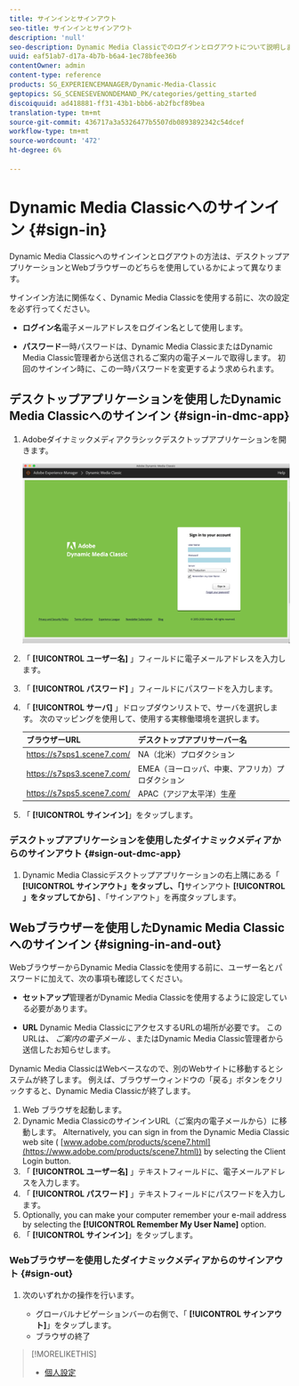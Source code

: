 ```yaml
---
title: サインインとサインアウト
seo-title: サインインとサインアウト
description: 'null'
seo-description: Dynamic Media Classicでのログインとログアウトについて説明します。
uuid: eaf51ab7-d17a-4b7b-b6a4-1ec78bfee36b
contentOwner: admin
content-type: reference
products: SG_EXPERIENCEMANAGER/Dynamic-Media-Classic
geptopics: SG_SCENESEVENONDEMAND_PK/categories/getting_started
discoiquuid: ad418881-ff31-43b1-bbb6-ab2fbcf89bea
translation-type: tm+mt
source-git-commit: 436717a3a5326477b5507db0893892342c54dcef
workflow-type: tm+mt
source-wordcount: '472'
ht-degree: 6%

---
```



<!-- UPDATE THIS TOPIC AFTER DECEMBER 31, 2020!!!!! -->

# Dynamic Media Classicへのサインイン {#sign-in}

Dynamic Media Classicへのサインインとログアウトの方法は、デスクトップアプリケーションとWebブラウザーのどちらを使用しているかによって異なります。

サインイン方法に関係なく、Dynamic Media Classicを使用する前に、次の設定を必ず行ってください。

* **ログイン名**&#x200B;電子メールアドレスをログイン名として使用します。

* **パスワード**&#x200B;一時パスワードは、Dynamic Media ClassicまたはDynamic Media Classic管理者から送信されるご案内の電子メールで取得します。 初回のサインイン時に、この一時パスワードを変更するよう求められます。

## デスクトップアプリケーションを使用したDynamic Media Classicへのサインイン {#sign-in-dmc-app}

1. Adobeダイナミックメディアクラシックデスクトップアプリケーションを開きます。

   ![Dynamic Media Classicのサインイン](/help/assets/dmclassic-login1.png)

1. 「 **[!UICONTROL ユーザー名]** 」フィールドに電子メールアドレスを入力します。
1. 「 **[!UICONTROL パスワード]** 」フィールドにパスワードを入力します。
1. 「 **[!UICONTROL サーバ]** 」ドロップダウンリストで、サーバを選択します。
次のマッピングを使用して、使用する実稼働環境を選択します。

   | ブラウザーURL | デスクトップアプリサーバー名 |
   |---|---|
   | https://s7sps1.scene7.com/ | NA（北米）プロダクション |
   | https://s7sps3.scene7.com/ | EMEA（ヨーロッパ、中東、アフリカ）プロダクション |
   | https://s7sps5.scene7.com/ | APAC（アジア太平洋）生産 |

1. 「 **[!UICONTROL サインイン]**」をタップします。

### デスクトップアプリケーションを使用したダイナミックメディアからのサインアウト {#sign-out-dmc-app}

1. Dynamic Media Classicデスクトップアプリケーションの右上隅にある「 **[!UICONTROL サインアウト」をタップし、「]**&#x200B;サインアウト **[!UICONTROL 」をタップしてから]** 、「サインアウト」を再度タップします。

## Webブラウザーを使用したDynamic Media Classicへのサインイン {#signing-in-and-out}

WebブラウザーからDynamic Media Classicを使用する前に、ユーザー名とパスワードに加えて、次の事項も確認してください。

* **セットアップ**&#x200B;管理者がDynamic Media Classicを使用するように設定している必要があります。

* **URL** Dynamic Media ClassicにアクセスするURLの場所が必要です。 このURLは、 
*ご案内の電子メール* 、またはDynamic Media Classic管理者から送信したお知らせします。

Dynamic Media ClassicはWebベースなので、別のWebサイトに移動するとシステムが終了します。 例えば、ブラウザーウィンドウの「戻る」ボタンをクリックすると、Dynamic Media Classicが終了します。

1. Web ブラウザを起動します。
1. Dynamic Media ClassicのサインインURL（ご案内の電子メールから）に移動します。 Alternatively, you can sign in from the Dynamic Media Classic web site ( [www.adobe.com/products/scene7.html](https://www.adobe.com/products/scene7.html)) by selecting the Client Login button.
1. 「 **[!UICONTROL ユーザー名]** 」テキストフィールドに、電子メールアドレスを入力します。
1. 「 **[!UICONTROL パスワード]** 」テキストフィールドにパスワードを入力します。
1. Optionally, you can make your computer remember your e-mail address by selecting the **[!UICONTROL Remember My User Name]** option.
1. 「 **[!UICONTROL サインイン]**」をタップします。

### Webブラウザーを使用したダイナミックメディアからのサインアウト {#sign-out}

1. 次のいずれかの操作を行います。

   * グローバルナビゲーションバーの右側で、「 **[!UICONTROL サインアウト]**」をタップします。
   * ブラウザの終了

>[!MORELIKETHIS]
>
>* [個人設定](personal-setup.md#personal_setup)

